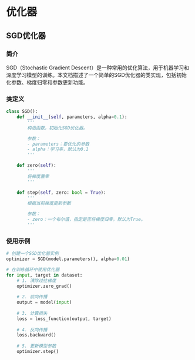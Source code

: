 # 优化器
## SGD优化器

### 简介
SGD（Stochastic Gradient Descent）是一种常用的优化算法，用于机器学习和深度学习模型的训练。本文档描述了一个简单的SGD优化器的类实现，包括初始化参数、梯度归零和参数更新功能。

### 类定义

```python
class SGD():
    def __init__(self, parameters, alpha=0.1):
        '''
        构造函数，初始化SGD优化器。

        参数：
        - parameters：要优化的参数
        - alpha：学习率，默认为0.1
        '''

    def zero(self):
        '''
        将梯度置零
        '''

    def step(self, zero: bool = True):
        '''
        根据当前梯度更新参数

        参数：
        - zero：一个布尔值，指定是否将梯度归零。默认为True。
        '''
```
### 使用示例
```python
# 创建一个SGD优化器实例
optimizer = SGD(model.parameters(), alpha=0.01)

# 在训练循环中使用优化器
for input, target in dataset:
    # 1. 清除过往梯度
    optimizer.zero_grad()
    
    # 2. 前向传播
    output = model(input)
    
    # 3. 计算损失
    loss = loss_function(output, target)
    
    # 4. 反向传播
    loss.backward()
    
    # 5. 更新模型参数
    optimizer.step()
```